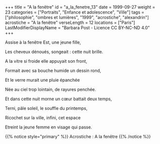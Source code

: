 +++
title = "A la fenêtre"
id = "a_la_fenetre_13"
date = 1999-09-27
weight = 23
categories = ["Portraits", "Enfance et adolescence", "Ville"]
tags = ["philosophie", "ombres et lumières", "1999", "acrostiche", "alexandrin"]
acrostiche = "A la fenêtre"
verseLength = 12
locations = ["Paris"]
LastModifierDisplayName = "Barbara Post - Licence CC BY-NC-ND 4.0"
+++

Assise à la fenêtre Est, une jeune fille,

Les cheveux dénoués, songeait : cette nuit brille.

A la vitre si froide elle appuyait son front,

Formait avec sa bouche humide un dessin rond,

Et le verre murait une pluie épanchée

Née au ciel trop lointain, de rayures penchée.

Et dans cette nuit morne un cœur battait deux temps,

Terni, pâle soleil, le souffle du printemps,

Ricochet sur la ville, infini, cet espace

Etreint la jeune femme en visage qui passe.

{{% notice style="primary" %}}
Acrostiche : A la fenêtre
{{% /notice %}}
